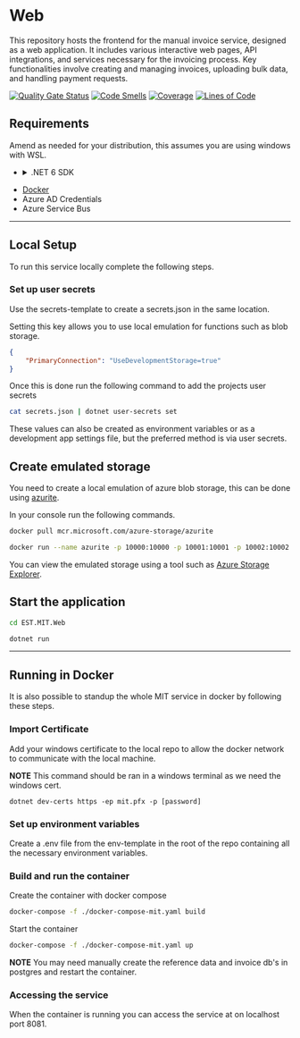 # Web

This repository hosts the frontend for the manual invoice service, designed as a web application. It includes various interactive web pages, API integrations, and services necessary for the invoicing process. Key functionalities involve creating and managing invoices, uploading bulk data, and handling payment requests.

[![Quality Gate Status](https://sonarcloud.io/api/project_badges/measure?project=rpa-mit-web&metric=alert_status)](https://sonarcloud.io/summary/new_code?id=rpa-mit-web) [![Code Smells](https://sonarcloud.io/api/project_badges/measure?project=rpa-mit-web&metric=code_smells)](https://sonarcloud.io/summary/new_code?id=rpa-mit-web) [![Coverage](https://sonarcloud.io/api/project_badges/measure?project=rpa-mit-web&metric=coverage)](https://sonarcloud.io/summary/new_code?id=rpa-mit-web) [![Lines of Code](https://sonarcloud.io/api/project_badges/measure?project=rpa-mit-web&metric=ncloc)](https://sonarcloud.io/summary/new_code?id=rpa-mit-web)
## Requirements

Amend as needed for your distribution, this assumes you are using windows with WSL.

- <details>
    <summary> .NET 6 SDK </summary>
    
    #### Basic instructions for installing the .NET 6 SDK on a debian based system.
  
    Amend as needed for your distribution.

    ```bash
    wget https://packages.microsoft.com/config/debian/12/packages-microsoft-prod.deb -O packages-microsoft-prod.deb
    sudo dpkg -i packages-microsoft-prod.deb
    sudo apt-get update && sudo apt-get install -y dotnet-sdk-6.0
    ```
</details>

- [Docker](https://docs.docker.com/desktop/install/linux-install/)
- Azure AD Credentials
- Azure Service Bus
---
## Local Setup

To run this service locally complete the following steps.

### Set up user secrets

Use the secrets-template to create a secrets.json in the same location.

Setting this key allows you to use local emulation for functions such as blob storage.

```json 
{
	"PrimaryConnection": "UseDevelopmentStorage=true"
}
```

Once this is done run the following command to add the projects user secrets

```bash
cat secrets.json | dotnet user-secrets set
```

These values can also be created as environment variables or as a development app settings file, but the preferred method is via user secrets.

## Create emulated storage

You need to create a local emulation of azure blob storage, this can be done using [azurite](https://github.com/Azure/Azurite).

In your console run the following commands.

```bash
docker pull mcr.microsoft.com/azure-storage/azurite
```

```bash
docker run --name azurite -p 10000:10000 -p 10001:10001 -p 10002:10002 mcr.microsoft.com/azure-storage/azurite
```

You can view the emulated storage using a tool such as [Azure Storage Explorer](https://github.com/microsoft/AzureStorageExplorer).

## Start the application

```bash
cd EST.MIT.Web
```

```bash
dotnet run
```

---
## Running in Docker

It is also possible to standup the whole MIT service in docker by following these steps.
### Import Certificate

Add your windows certificate to the local repo to allow the docker network to communicate with the local machine.

**NOTE** This command should be ran in a windows terminal as we need the windows cert.
```pwsh
dotnet dev-certs https -ep mit.pfx -p [password]
```

### Set up environment variables

Create a .env file from the env-template in the root of the repo containing all the necessary environment variables.

### Build and run the container

Create the container with docker compose
```bash
docker-compose -f ./docker-compose-mit.yaml build
```

Start the container
```bash
docker-compose -f ./docker-compose-mit.yaml up
```

**NOTE** You may need manually create the reference data and invoice db's in postgres and restart the container.

### Accessing the service

When the container is running you can access the service at on localhost port 8081.